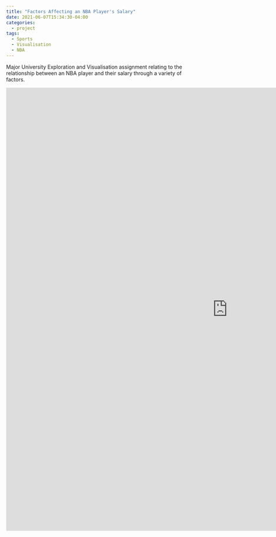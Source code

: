 ```yaml
---
title: "Factors Affecting an NBA Player's Salary"
date: 2021-06-07T15:34:30-04:00
categories:
  - project
tags:
  - Sports
  - Visualisation
  - NBA
---
```


Major University Exploration and Visualisation assignment relating to the relationship between an NBA player and their salary through a variety of factors.

<div class="video-container">
    <iframe src="https://braedenalford.shinyapps.io/NBASalaryProject/" height="1200" width="1200" allowfullscreen="" frameborder="0">
    </iframe>
</div>
